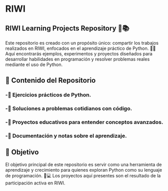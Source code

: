 # **RIWI**

## **RIWI Learning Projects Repository 🐍📚**

Este repositorio es creado con un propósito único: compartir los trabajos realizados en RIWI, enfocados en el aprendizaje práctico de Python. 🧠✨ Aquí encontrarás ejemplos, experimentos y proyectos diseñados para desarrollar habilidades en programación y resolver problemas reales mediante el uso de Python.

## **📁 Contenido del Repositorio**

   ### -📝 Ejercicios prácticos de Python.

   ### -🔧 Soluciones a problemas cotidianos con código.

   ### -🚀 Proyectos educativos para entender conceptos avanzados.

   ### -📖 Documentación y notas sobre el aprendizaje.

## **🎯 Objetivo**

El objetivo principal de este repositorio es servir como una herramienta de aprendizaje y crecimiento para quienes exploran Python como su lenguaje de programación. 🐍💻 Los proyectos aquí presentes son el resultado de la participación activa en RIWI.
